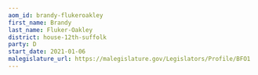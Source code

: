 ```yaml
---
aom_id: brandy-flukeroakley
first_name: Brandy
last_name: Fluker-Oakley
district: house-12th-suffolk
party: D
start_date: 2021-01-06
malegislature_url: https://malegislature.gov/Legislators/Profile/BFO1
---
```

